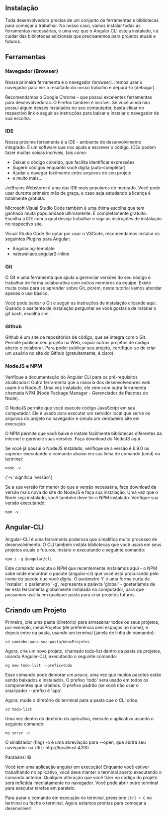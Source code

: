 ## Instalação

Toda desenvolvedora precisa de um conjunto de ferramentas e bibliotecas para começar a trabalhar. No nosso caso, vamos instalar todas as ferramentas necessárias, e uma vez que o Angular CLI esteja instalado, irá cuidar das bibliotecas adicionais que precisaremos para projetos atuais e futuros.

## Ferramentas

### Navegador (Browser)
Nossa primeira ferramenta é o navegador (browser). Iremos usar o navegador para ver o resultado do nosso trabalho e depurá-lo (debugar). 

Recomendamos o Google Chrome - que possui excelentes ferramentas para desenvolvedoras. O Firefox também é incrível. Se você ainda não possui algum desses instalados no seu computador, basta clicar no respectivo link e seguir as instruções para baixar e instalar o navegador de sua escolha.

### IDE
Nossa próxima ferramenta é a IDE - ambiente de desenvolvimento integrado. É um software que nos ajuda a escrever o código. IDEs podem fazer muitas coisas incríveis, tais como:

- Deixar o código colorido, que facilita identificar expressões
- Sugerir códigos enquanto você digita (auto-completar)
- Ajudar a navegar facilmente entre arquivos do seu projeto
- e muito mais...

JetBrains Webstorm é uma das IDE mais populares do mercado. Você pode usar durante primeiro mês de graça, e caso seja estudando a licença é totalmente gratuita.

Microsoft Visual Studio Code também é uma ótima escolha que tem ganhado muita popularidade ultimamente. É completamente gratuito.
Escolha a IDE com a qual deseja trabalhar e siga as instruções de instalação no respectivo site.

Visual Studio Code
Se optar por usar o VSCode, recomendamos instalar os seguintes Plugins para Angular:

- Angular.ng-template
- natewallace.angular2-inline

### Git
O Git é uma ferramenta que ajuda a gerenciar versões do seu código e trabalhar de forma colaborativa com outros membros da equipe. Existe muita coisa para se aprender sobre Git, porém, neste tutorial vamos abordar apenas o uso básico.

Você pode baixar o Git e seguir as instruções de instalação clicando aqui. Quando o assitente de instalação perguntar se você gostaria de instalar o git bash, escolha sim.

### Github
Github é um site de repositórios de código, que se integra com o Git. Permite publicar seu projeto na Web, copiar outros projetos de código aberto e colaborar. Para poder publicar seu projeto, certifique-se de criar um usuário no site do Github (gratuitamente, é claro).

### NodeJS e NPM
Verifique a documentação do Angular CLI para os pré-requisitos atualizados!
Outra ferramenta que a maioria dos desenvolvedores web usam é o NodeJS. Uma vez instalado, ele vem com outra ferramenta chamada NPM (Node Package Manager - Gerenciador de Pacotes do Node).

O NodeJS permite que você execute código JavaScript em seu computador. Ele é usado para executar um servidor local que serve os arquivos do projeto no navegador e simula um verdadeiro site em execução.

O NPM permite que você baixe e instale facilmente bibliotecas diferentes da internet e gerencie suas versões.
Faça download do NodeJS aqui.

Se você já possui o NodeJS instalado, verifique se a versão é 6.9.0 ou superior executando o comando abaixo em sua linha de comando (cmd) ou terminal:

`node -v`

('-v' significa 'versão'.)

Se a sua versão for menor do que a versão necessária, faça download da versão mais nova do site do NodeJS e faça sua instalação.
Uma vez que o Node seja instalado, você também deve ter o NPM instalado. Verifique sua versão executando:

`npm -v`

## Angular-CLI
Angular-CLI é uma ferramenta poderosa que simplifica muito processo de desenvolvimento. O CLI também instala bibliotecas que você usará em seus projetos atuais e futuros. Instale-o executando o seguinte comando:

`npm i -g @angular/cli`

Este comando executa o NPM que recentemente instalamos aqui - o NPM sabe onde encontrar o pacote (angular-cli) que você está procurando pelo nome do pacote que você digita. O parâmetro 'i' é uma forma curta de 'instalar'. o parâmetro '-g', representa a palavra 'global' - gostaríamos de ter esta ferramenta globalmente instalada no computador, para que possamos usá-la em qualquer pasta para criar projetos futuros.

## Criando um Projeto
Primeiro, crie uma pasta (diretório) para armazenar todos os seus projetos, por exemplo, meusProjetos (de preferência sem espaços no nome), e depois entre na pasta, usando um terminal (janela de linha de comando):

`cd caminho-para-sua-pasta/meusProjetos`

Agora, crie um novo projeto, chamado todo-list dentro da pasta de projetos, usando Angular-CLI, executando o seguinte comando:

`ng new todo-list --prefix=todo`

Esse comando pode demorar um pouco, uma vez que muitos pacotes estão sendo baixados e instalados. O prefixo 'todo' será usado em todos os componentes que criamos. O prefixo padrão (se você não usar o sinalizador --prefix) é 'app'.

Agora, mude o diretório do terminal para a pasta que o CLI criou:

`cd todo-list`

Uma vez dentro do diretório do aplicativo, execute o aplicativo usando o seguinte comando:

`ng serve -o`

O sinalizador (flag) -o é uma abreviação para --open, que abrirá seu navegador na URL: http://localhost:4200.

Parabéns! :smiley:

Você tem uma aplicação angular em execução! Enquanto você estiver trabalhando no aplicativo, você deve manter o terminal aberto executando o comando anterior. Qualquer alteração que você fizer no código do projeto será refletida imediatamente no navegador. Você pode abrir outro terminal para executar tarefas em paralelo.

Para parar o comando em execução no terminal, pressione `Ctrl + C` no terminal ou feche o terminal.
Agora estamos prontas para começar a desenvolver!

